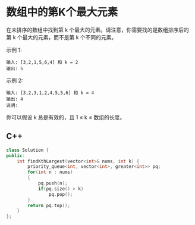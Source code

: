 # 数组中的第K个最大元素

在未排序的数组中找到第 k 个最大的元素。请注意，你需要找的是数组排序后的第 k 个最大的元素，而不是第 k 个不同的元素。

示例 1:
```
输入: [3,2,1,5,6,4] 和 k = 2
输出: 5
```
示例 2:
```
输入: [3,2,3,1,2,4,5,5,6] 和 k = 4
输出: 4
说明:
```
你可以假设 k 总是有效的，且 1 ≤ k ≤ 数组的长度。


## C++
```cpp
class Solution {
public:
    int findKthLargest(vector<int>& nums, int k) {
        priority_queue<int, vector<int>, greater<int>> pq;
        for(int n : nums)
        {
            pq.push(n);
            if(pq.size() > k)
                pq.pop();
        }
        return pq.top();
    }
};
```